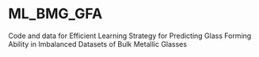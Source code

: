 # ML_BMG_GFA
Code and data for Efficient Learning Strategy for Predicting Glass Forming Ability in Imbalanced Datasets of Bulk Metallic Glasses
